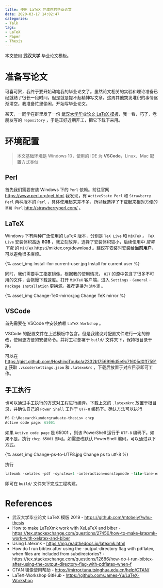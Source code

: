 ```yaml
---
title: 使用 LaTeX 完成你的毕业论文
date: 2020-03-17 14:02:47
categories:
- Talk
tags:
- LaTeX
- Paper
- Thesis
---
```


本文使用 **武汉大学** 毕业论文模板。

# 准备写论文

可喜可贺，我终于要开始动笔我的毕业论文了。虽然论文相关的实验和理论准备已经就绪了很长一段时间，但是就是提不起精神写文章。这周其他突发堆积的事情逐渐清空，我准备忙里偷闲，开始写毕业论文。

某天，一同学在群里发了一份 [武汉大学毕业论文 LaTeX 模板](https://github.com/mtobeiyf/whu-thesis/)，我一看，巧了，老朋友写的 `repository` ，于是正好近期开工，把它下载下来用。

# 环境配置

> 本文基础环境是 Windows 10，使用的 IDE 为 **VSCode**，Linux、Mac 配置方式类似

## Perl

首先我们需要安装 Windows 下的 `Perl` 依赖。前往官网 https://www.perl.org/get.html 我发现，有 `ActiveState Perl` 和 `Strawberry Perl` 两种版本的 `Perl` ，具体使用起来差不多，所以我选择了下载起来相对方便的 `草莓 Perl` http://strawberryperl.com/ 。

## LaTeX

Windows 下有两种广泛使用的 LaTeX 版本，分别是 `TeX Live` 和 `MiKTeX` 。 `TeX Live` 安装体积高达 **6GB** ，我立刻放弃，选择了安装体积较小，后续使用中 *按需下载* 的 `MiKTeX` https://miktex.org/download 。建议在安装时安装给**当前用户**，可以避免很多麻烦。

<!--more-->

{% asset_img Install-for-current-user.jpg Install for current user %}

同时，我们需要手工指定镜像。根据我的使用情况， `HIT` 的源中包含了很多不可用的文件，会拖慢下载速度。打开 `MiKTeX` 客户端，进入 `Settings` - `General` - `Package Installation` 更换源。推荐更换为 `清华源` 。

{% asset_img Change-TeX-mirror.jpg Change TeX mirror %}

## VSCode

首先需要在 VSCode 中安装依赖 `LaTeX Workshop` 。

VSCode 的配置文件在上述模板中包含。但是我建议对配置文件进行一定的修改，使用更方便的安装命令。并将工程部署于 `build/` 文件夹下，保持根目录干净。

可以在 https://gist.github.com/HoshinoTouko/a2332b1756996d5e9c71605d0ff7591a 获取 `.vscode/settings.json` 和 `.latexmkrc` ，下载后放置于对应目录即可工作。

## 手工执行

也可以通过手工执行的方式对工程进行编译。下载上文的 `.latexmkrc` 放置于根目录，并确认自己的 `Power Shell` 工作于 `UTF-8` 编码下。确认方法可以执行

```ps
PS C:\Research\undergraduate-thesis> chcp
Active code page: 65001
```

如果 `Active code page` 是 65001 ，则该 PowerShell 运行于 `UTF-8` 编码下。如果不是，执行 `chcp 65001` 即可。如需更改默认 PowerShell 编码，可以通过以下方式。

{% asset_img Change-ps-to-UTF8.jpg Change ps to utf-8 %}

执行 

```ps
latexmk -xelatex -pdf -synctex=1 -interaction=nonstopmode -file-line-error -shell-escape -outdir=build ./main
```

即可在 `build/` 文件夹下完成工程构建。

# References

- 武汉大学毕业论文 LaTeX 模版 2019 - https://github.com/mtobeiyf/whu-thesis
- How to make LaTeXmk work with XeLaTeX and biber - https://tex.stackexchange.com/questions/27450/how-to-make-latexmk-work-with-xelatex-and-biber
- Using Latexmk - https://mg.readthedocs.io/latexmk.html
- How do I run bibtex after using the -output-directory flag with pdflatex, when files are included from subdirectories? - https://tex.stackexchange.com/questions/12686/how-do-i-run-bibtex-after-using-the-output-directory-flag-with-pdflatex-when-f
- CTAN 镜像使用帮助 - https://mirror.tuna.tsinghua.edu.cn/help/CTAN/
- LaTeX-Workshop GitHub - https://github.com/James-Yu/LaTeX-Workshop
